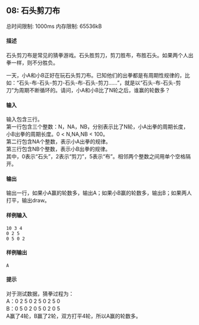 ﻿## 08: 石头剪刀布
总时间限制: 1000ms     内存限制: 65536kB

#### 描述

石头剪刀布是常见的猜拳游戏。石头胜剪刀，剪刀胜布，布胜石头。如果两个人出拳一样，则不分胜负。

一天，小A和小B正好在玩石头剪刀布。已知他们的出拳都是有周期性规律的，比如：“石头-布-石头-剪刀-石头-布-石头-剪刀……”，就是以“石头-布-石头-剪刀”为周期不断循环的。请问，小A和小B比了N轮之后，谁赢的轮数多？

#### 输入

输入包含三行。  
第一行包含三个整数：N，NA，NB，分别表示比了N轮，小A出拳的周期长度，小B出拳的周期长度。0 < N,NA,NB < 100。  
第二行包含NA个整数，表示小A出拳的规律。  
第三行包含NB个整数，表示小B出拳的规律。  
其中，0表示“石头”，2表示“剪刀”，5表示“布”。相邻两个整数之间用单个空格隔开。

#### 输出

输出一行，如果小A赢的轮数多，输出A；如果小B赢的轮数多，输出B；如果两人打平，输出draw。

#### 样例输入

	10 3 4
	0 2 5
	0 5 0 2

#### 样例输出

    A

#### 提示

对于测试数据，猜拳过程为：  
A：0 2 5 0 2 5 0 2 5 0  
B：0 5 0 2 0 5 0 2 0 5  
A赢了4轮，B赢了2轮，双方打平4轮，所以A赢的轮数多。
